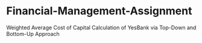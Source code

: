 # Financial-Management-Assignment
Weighted Average Cost of Capital Calculation of YesBank via Top-Down and Bottom-Up Approach
